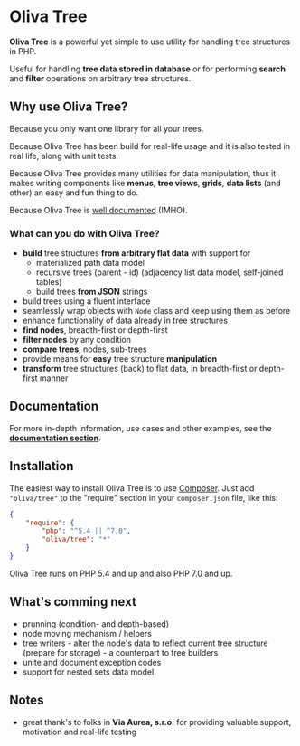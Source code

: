 # Oliva Tree

**Oliva Tree** is a powerful yet simple to use utility for handling tree structures in PHP.

Useful for handling **tree data stored in database** or for performing **search** and **filter** operations on arbitrary tree structures.


## Why use Oliva Tree?

Because you only want one library for all your trees.

Because Oliva Tree has been build for real-life usage and it is also tested in real life, along with unit tests.

Because Oliva Tree provides many utilities for data manipulation, thus it makes writing components like **menus**, **tree views**, **grids**, **data lists** (and other) an easy and fun thing to do.

Because Oliva Tree is [well documented](doc/docs.md) (IMHO).


### What can you do with Oliva Tree?
* **build** tree structures **from arbitrary flat data** with support for
    *  materialized path data model
    *  recursive trees (parent - id) (adjacency list data model, self-joined tables)
	*  build trees **from JSON** strings
* build trees using a fluent interface
* seamlessly wrap objects with `Node` class and keep using them as before
* enhance functionality of data already in tree structures
* **find nodes**, breadth-first or depth-first
* **filter nodes** by any condition
* **compare trees**, nodes, sub-trees
* provide means for **easy** tree structure **manipulation**
* **transform** tree structures (back) to flat data, in breadth-first or depth-first manner


## Documentation

For more in-depth information, use cases and other examples, see the **[documentation section](doc/docs.md)**.


## Installation
The easiest way to install Oliva Tree is to use [Composer](https://getcomposer.org/). Just add `"oliva/tree"` to the "require" section in your `composer.json` file, like this:
```json
{
	"require": {
		"php": "^5.4 || ^7.0",
		"oliva/tree": "*"
	}
}
```

Oliva Tree runs on PHP 5.4 and up and also PHP 7.0 and up.


## What's comming next

* prunning (condition- and depth-based)
* node moving mechanism / helpers
* tree writers - alter the node's data to reflect current tree structure (prepare for storage) - a counterpart to tree builders
* unite and document exception codes
* support for nested sets data model


## Notes

* great thank's to folks in **Via Aurea, s.r.o.** for providing valuable support, motivation and real-life testing

